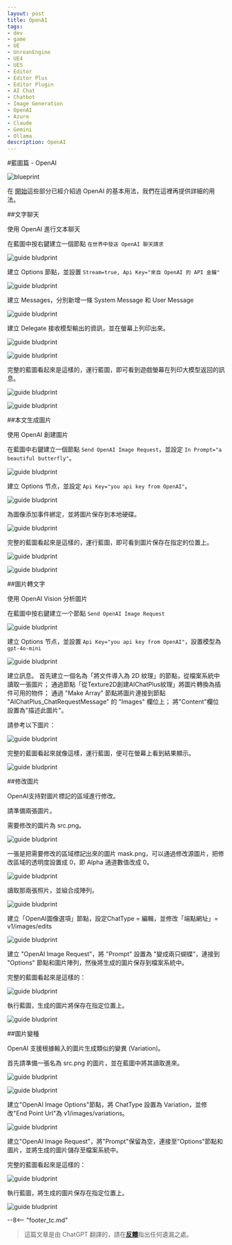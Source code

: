 ```yaml
---
layout: post
title: OpenAI
tags:
- dev
- game
- UE
- UnreanEngine
- UE4
- UE5
- Editor
- Editor Plus
- Editor Plugin
- AI Chat
- Chatbot
- Image Generation
- OpenAI
- Azure
- Claude
- Gemini
- Ollama
description: OpenAI
---
```


<meta property="og:title" content="UE 插件 AIChatPlus 使用说明 - 蓝图篇 - OpenAI" />

#藍圖篇 - OpenAI

![blueprint](assets/img/2024-ue-aichatplus/usage/blueprint/openai_all.png)

在 [開始](ue-插件-AIChatPlus-Usage-Blueprint-GetStarted.md)這些部分已經介紹過 OpenAI 的基本用法，我們在這裡再提供詳細的用法。

##文字聊天

使用 OpenAI 進行文本聊天

在藍圖中按右鍵建立一個節點 `在世界中發送 OpenAI 聊天請求`

![guide bludprint](assets/img/2024-ue-aichatplus/guide_openai_blueprint_1.png)

建立 Options 節點，並設置 `Stream=true, Api Key="來自 OpenAI 的 API 金鑰"`

![guide bludprint](assets/img/2024-ue-aichatplus/guide_openai_blueprint_2.png)

建立 Messages，分別新增一條 System Message 和 User Message

![guide bludprint](assets/img/2024-ue-aichatplus/guide_blueprint_4.png)

建立 Delegate 接收模型輸出的資訊，並在螢幕上列印出來。

![guide bludprint](assets/img/2024-ue-aichatplus/guide_blueprint_5.png)

![guide bludprint](assets/img/2024-ue-aichatplus/guide_blueprint_6.png)

完整的藍圖看起來是這樣的，運行藍圖，即可看到遊戲螢幕在列印大模型返回的訊息。

![guide bludprint](assets/img/2024-ue-aichatplus/guide_openai_blueprint_3.png)

![guide bludprint](assets/img/2024-ue-aichatplus/guide_openai_blueprint_4.png)

##本文生成圖片

使用 OpenAI 創建圖片

在藍圖中右鍵建立一個節點 `Send OpenAI Image Request`，並設定 `In Prompt="a beautiful butterfly"`。

![guide bludprint](assets/img/2024-ue-aichatplus/guide_openai_image_blueprint_1.png)

建立 Options 节点，並設定 `Api Key="you api key from OpenAI"`。

![guide bludprint](assets/img/2024-ue-aichatplus/guide_openai_image_blueprint_2.png)

為圖像添加事件綁定，並將圖片保存到本地硬碟。

![guide bludprint](assets/img/2024-ue-aichatplus/guide_openai_image_blueprint_3.png)

完整的藍圖看起來是這樣的，運行藍圖，即可看到圖片保存在指定的位置上。

![guide bludprint](assets/img/2024-ue-aichatplus/guide_openai_image_blueprint_4.png)

![guide bludprint](assets/img/2024-ue-aichatplus/guide_openai_image_blueprint_5.png)

##圖片轉文字

使用 OpenAI Vision 分析圖片

在藍圖中按右鍵建立一个節點 `Send OpenAI Image Request`

![guide bludprint](assets/img/2024-ue-aichatplus/usage/blueprint/getstarted_vision_1.png)

建立 Options 节点，並設置 `Api Key="you api key from OpenAI"`，設置模型為 `gpt-4o-mini`

![guide bludprint](assets/img/2024-ue-aichatplus/usage/blueprint/getstarted_vision_2.png)

建立訊息。
首先建立一個名為「將文件導入為 2D 紋理」的節點，從檔案系統中讀取一張圖片；
通過節點「從Texture2D創建AIChatPlus紋理」將圖片轉換為插件可用的物件；
通過 "Make Array" 節點將圖片連接到節點 "AIChatPlus_ChatRequestMessage" 的 "Images" 欄位上；
將"Content"欄位設置為"描述此圖片"。

請參考以下圖片：

![guide bludprint](assets/img/2024-ue-aichatplus/usage/blueprint/getstarted_vision_3.png)

完整的藍圖看起來就像這樣，運行藍圖，便可在螢幕上看到結果顯示。

![guide bludprint](assets/img/2024-ue-aichatplus/usage/blueprint/getstarted_vision_4.png)

##修改圖片

OpenAI支持對圖片標記的區域進行修改。

請準備兩張圖片。

需要修改的圖片為 src.png。

![guide bludprint](assets/img/2024-ue-aichatplus/usage/blueprint/openai_image_edit_1.png)

一張是把需要修改的區域標記出來的圖片 mask.png，可以通過修改源圖片，把修改區域的透明度設置成 0，即 Alpha 通道數值改成 0。

![guide bludprint](assets/img/2024-ue-aichatplus/usage/blueprint/openai_image_edit_2.png)

讀取那兩張照片，並組合成陣列。

![guide bludprint](assets/img/2024-ue-aichatplus/usage/blueprint/openai_image_edit_3.png)

建立「OpenAI圖像選項」節點，設定ChatType = 編輯，並修改「端點網址」= v1/images/edits

![guide bludprint](assets/img/2024-ue-aichatplus/usage/blueprint/openai_image_edit_4.png)

建立 "OpenAI Image Request"，將 "Prompt" 設置為 "變成兩只蝴蝶"，連接到 "Options" 節點和圖片陣列，然後將生成的圖片保存到檔案系統中。

完整的藍圖看起來是這樣的：

![guide bludprint](assets/img/2024-ue-aichatplus/usage/blueprint/openai_image_edit_5.png)

執行藍圖，生成的圖片將保存在指定位置上。

![guide bludprint](assets/img/2024-ue-aichatplus/usage/blueprint/openai_image_edit_6.png)

##圖片變種

OpenAI 支援根據輸入的圖片生成類似的變異 (Variation)。

首先請準備一張名為 src.png 的圖片，並在藍圖中將其讀取進來。

![guide bludprint](assets/img/2024-ue-aichatplus/usage/blueprint/openai_image_edit_1.png)

![guide bludprint](assets/img/2024-ue-aichatplus/usage/blueprint/openai_image_variation_1.png)

建立"OpenAI Image Options"節點，將 ChatType 設置為 Variation，並修改"End Point Url"為 v1/images/variations。

![guide bludprint](assets/img/2024-ue-aichatplus/usage/blueprint/openai_image_variation_2.png)

建立"OpenAI Image Request"，將"Prompt"保留為空，連接至"Options"節點和圖片，並將生成的圖片儲存至檔案系統中。

完整的藍圖看起來是這樣的：

![guide bludprint](assets/img/2024-ue-aichatplus/usage/blueprint/openai_image_variation_3.png)

執行藍圖，將生成的圖片保存在指定位置上。

![guide bludprint](assets/img/2024-ue-aichatplus/usage/blueprint/openai_image_variation_4.png)

--8<-- "footer_tc.md"


> 這篇文章是由 ChatGPT 翻譯的，請在[**反饋**](https://github.com/disenone/wiki_blog/issues/new)指出任何遺漏之處。 

